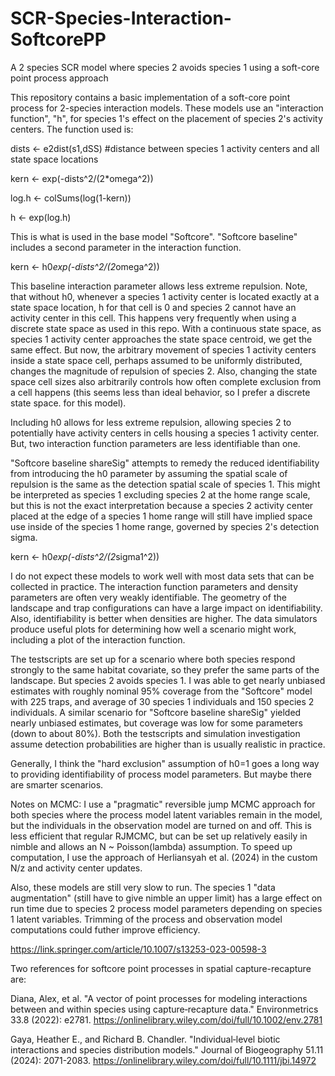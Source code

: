# SCR-Species-Interaction-SoftcorePP
A 2 species SCR model where species 2 avoids species 1 using a soft-core point process approach

This repository contains a basic implementation of a soft-core point process for 2-species interaction models. 
These models use an "interaction function", "h", for species 1's effect on the placement of species 2's activity centers.
The function used is:

dists <- e2dist(s1,dSS) #distance between species 1 activity centers and all state space locations 

kern <- exp(-dists^2/(2*omega^2)) 

log.h <- colSums(log(1-kern)) 

h <- exp(log.h)

This is what is used in the base model "Softcore". "Softcore baseline" includes a second parameter in the interaction function.

kern <- h0*exp(-dists^2/(2*omega^2))

This baseline interaction parameter allows less extreme repulsion. Note, that without h0, whenever a species 1 activity center is located
exactly at a state space location, h for that cell is 0 and species 2 cannot have an activity center in this cell. This happens very frequently
when using a discrete state space as used in this repo. With a continuous state space, as species 1 activity center approaches the state space
centroid, we get the same effect. But now, the arbitrary movement of species 1 activity centers inside a state space cell, perhaps assumed to be
uniformly distributed, changes the magnitude of repulsion of species 2. Also, changing the state space cell sizes also arbitrarily controls how often
complete exclusion from a cell happens (this seems less than ideal behavior, so I prefer a discrete state space.
for this model). 

Including h0 allows for less extreme repulsion, allowing species 2 to potentially have activity centers in cells housing
a species 1 activity center. But, two interaction function parameters are less identifiable than one.

"Softcore baseline shareSig" attempts to remedy the reduced identifiability from introducing the h0 parameter by assuming the spatial scale of repulsion
is the same as the detection spatial scale of species 1. This might be interpreted as species 1 excluding species 2 at the home range scale, but this is not
the exact interpretation because a species 2 activity center placed at the edge of a species 1 home range will still have implied space use inside of the species 1
home range, governed by species 2's detection sigma.

kern <- h0*exp(-dists^2/(2*sigma1^2))

I do not expect these models to work well with most data sets that can be collected in practice. The interaction function parameters and density parameters
are often very weakly identifiable. The geometry of the landscape and trap configurations can have a large impact on identifiability. Also, identifiability is better
when densities are higher. The data simulators produce useful plots for determining how well a scenario might work, including a plot of the interaction function.

The testscripts are set up for a scenario where both species respond strongly to the same habitat covariate, so they prefer the same parts of the landscape. But species 2 avoids species 1.
I was able to get nearly unbiased estimates with roughly nominal 95% coverage from the "Softcore" model with 225 traps, and average of 30 species 1 individuals and 150 species 2 individuals. A similar scenario for
"Softcore baseline shareSig" yielded nearly unbiased estimates, but coverage was low for some parameters (down to about 80%). Both the testscripts and simulation investigation assume detection probabilities are higher than is usually realistic in practice.

Generally, I think the "hard exclusion" assumption of h0=1 goes a long way to providing identifiability of process model parameters. But maybe there are smarter scenarios.


Notes on MCMC: I use a "pragmatic" reversible jump MCMC approach for both species where the process model latent variables remain in the model, but the individuals in the observation model are turned on and off. This is less efficient that regular RJMCMC, but can be set up relatively easily in nimble and allows an N ~ Poisson(lambda) assumption.
To speed up computation, I use the approach of Herliansyah et al. (2024) in the custom N/z and activity center updates.

Also, these models are still very slow to run. The species 1 "data augmentation" (still have to give nimble an upper limit) has a large effect on run time due to species 2 process model parameters depending on species 1 latent variables.
Trimming of the process and observation model computations could futher improve efficiency.


https://link.springer.com/article/10.1007/s13253-023-00598-3


Two references for softcore point processes in spatial capture-recapture are:

Diana, Alex, et al. "A vector of point processes for modeling interactions between and within species using capture‐recapture data." Environmetrics 33.8 (2022): e2781.
https://onlinelibrary.wiley.com/doi/full/10.1002/env.2781

Gaya, Heather E., and Richard B. Chandler. "Individual‐level biotic interactions and species distribution models." Journal of Biogeography 51.11 (2024): 2071-2083.
https://onlinelibrary.wiley.com/doi/full/10.1111/jbi.14972

